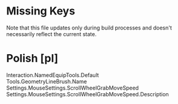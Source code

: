 # Missing Keys
Note that this file updates only during build processes and doesn't necessarily reflect the current state.

# Polish [pl]
Interaction.NamedEquipTools.Default  
Tools.GeometryLineBrush.Name  
Settings.MouseSettings.ScrollWheelGrabMoveSpeed  
Settings.MouseSettings.ScrollWheelGrabMoveSpeed.Description  

